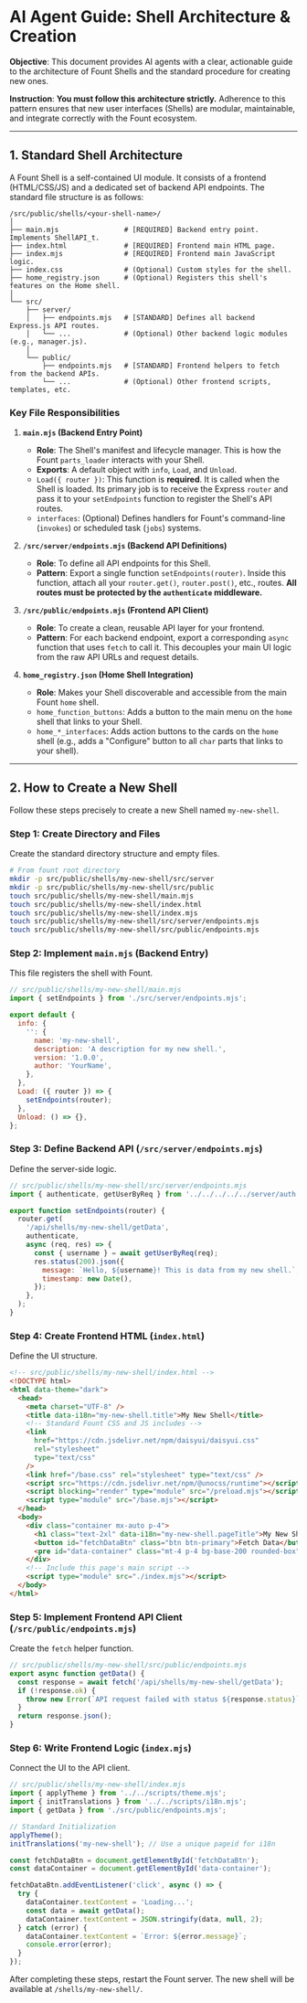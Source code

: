 # AI Agent Guide: Shell Architecture & Creation

**Objective**: This document provides AI agents with a clear, actionable guide to the architecture of Fount Shells and the standard procedure for creating new ones.

**Instruction**: **You must follow this architecture strictly.** Adherence to this pattern ensures that new user interfaces (Shells) are modular, maintainable, and integrate correctly with the Fount ecosystem.

---

## 1. Standard Shell Architecture

A Fount Shell is a self-contained UI module. It consists of a frontend (HTML/CSS/JS) and a dedicated set of backend API endpoints. The standard file structure is as follows:

```tree
/src/public/shells/<your-shell-name>/
│
├── main.mjs                # [REQUIRED] Backend entry point. Implements ShellAPI_t.
├── index.html              # [REQUIRED] Frontend main HTML page.
├── index.mjs               # [REQUIRED] Frontend main JavaScript logic.
├── index.css               # (Optional) Custom styles for the shell.
├── home_registry.json      # (Optional) Registers this shell's features on the Home shell.
│
└── src/
    ├── server/
    │   ├── endpoints.mjs   # [STANDARD] Defines all backend Express.js API routes.
    │   └── ...             # (Optional) Other backend logic modules (e.g., manager.js).
    │
    └── public/
        ├── endpoints.mjs   # [STANDARD] Frontend helpers to fetch from the backend APIs.
        └── ...             # (Optional) Other frontend scripts, templates, etc.
```

### Key File Responsibilities

1. **`main.mjs` (Backend Entry Point)**
   - **Role**: The Shell's manifest and lifecycle manager. This is how the Fount `parts_loader` interacts with your Shell.
   - **Exports**: A default object with `info`, `Load`, and `Unload`.
   - `Load({ router })`: This function is **required**. It is called when the Shell is loaded. Its primary job is to receive the Express `router` and pass it to your `setEndpoints` function to register the Shell's API routes.
   - `interfaces`: (Optional) Defines handlers for Fount's command-line (`invokes`) or scheduled task (`jobs`) systems.

2. **`/src/server/endpoints.mjs` (Backend API Definitions)**
   - **Role**: To define all API endpoints for this Shell.
   - **Pattern**: Export a single function `setEndpoints(router)`. Inside this function, attach all your `router.get()`, `router.post()`, etc., routes. **All routes must be protected by the `authenticate` middleware.**

3. **`/src/public/endpoints.mjs` (Frontend API Client)**
   - **Role**: To create a clean, reusable API layer for your frontend.
   - **Pattern**: For each backend endpoint, export a corresponding `async` function that uses `fetch` to call it. This decouples your main UI logic from the raw API URLs and request details.

4. **`home_registry.json` (Home Shell Integration)**
   - **Role**: Makes your Shell discoverable and accessible from the main Fount `home` shell.
   - `home_function_buttons`: Adds a button to the main menu on the `home` shell that links to your Shell.
   - `home_*_interfaces`: Adds action buttons to the cards on the `home` shell (e.g., adds a "Configure" button to all `char` parts that links to your shell).

---

## 2. How to Create a New Shell

Follow these steps precisely to create a new Shell named `my-new-shell`.

### Step 1: Create Directory and Files

Create the standard directory structure and empty files.

```bash
# From fount root directory
mkdir -p src/public/shells/my-new-shell/src/server
mkdir -p src/public/shells/my-new-shell/src/public
touch src/public/shells/my-new-shell/main.mjs
touch src/public/shells/my-new-shell/index.html
touch src/public/shells/my-new-shell/index.mjs
touch src/public/shells/my-new-shell/src/server/endpoints.mjs
touch src/public/shells/my-new-shell/src/public/endpoints.mjs
```

### Step 2: Implement `main.mjs` (Backend Entry)

This file registers the shell with Fount.

```javascript
// src/public/shells/my-new-shell/main.mjs
import { setEndpoints } from './src/server/endpoints.mjs';

export default {
  info: {
    '': {
      name: 'my-new-shell',
      description: 'A description for my new shell.',
      version: '1.0.0',
      author: 'YourName',
    },
  },
  Load: ({ router }) => {
    setEndpoints(router);
  },
  Unload: () => {},
};
```

### Step 3: Define Backend API (`/src/server/endpoints.mjs`)

Define the server-side logic.

```javascript
// src/public/shells/my-new-shell/src/server/endpoints.mjs
import { authenticate, getUserByReq } from '../../../../../server/auth.mjs';

export function setEndpoints(router) {
  router.get(
    '/api/shells/my-new-shell/getData',
    authenticate,
    async (req, res) => {
      const { username } = await getUserByReq(req);
      res.status(200).json({
        message: `Hello, ${username}! This is data from my new shell.`,
        timestamp: new Date(),
      });
    },
  );
}
```

### Step 4: Create Frontend HTML (`index.html`)

Define the UI structure.

```html
<!-- src/public/shells/my-new-shell/index.html -->
<!DOCTYPE html>
<html data-theme="dark">
  <head>
    <meta charset="UTF-8" />
    <title data-i18n="my-new-shell.title">My New Shell</title>
    <!-- Standard Fount CSS and JS includes -->
    <link
      href="https://cdn.jsdelivr.net/npm/daisyui/daisyui.css"
      rel="stylesheet"
      type="text/css"
    />
    <link href="/base.css" rel="stylesheet" type="text/css" />
    <script src="https://cdn.jsdelivr.net/npm/@unocss/runtime"></script>
    <script blocking="render" type="module" src="/preload.mjs"></script>
    <script type="module" src="/base.mjs"></script>
  </head>
  <body>
    <div class="container mx-auto p-4">
      <h1 class="text-2xl" data-i18n="my-new-shell.pageTitle">My New Shell</h1>
      <button id="fetchDataBtn" class="btn btn-primary">Fetch Data</button>
      <pre id="data-container" class="mt-4 p-4 bg-base-200 rounded-box"></pre>
    </div>
    <!-- Include this page's main script -->
    <script type="module" src="./index.mjs"></script>
  </body>
</html>
```

### Step 5: Implement Frontend API Client (`/src/public/endpoints.mjs`)

Create the `fetch` helper function.

```javascript
// src/public/shells/my-new-shell/src/public/endpoints.mjs
export async function getData() {
  const response = await fetch('/api/shells/my-new-shell/getData');
  if (!response.ok) {
    throw new Error(`API request failed with status ${response.status}`);
  }
  return response.json();
}
```

### Step 6: Write Frontend Logic (`index.mjs`)

Connect the UI to the API client.

```javascript
// src/public/shells/my-new-shell/index.mjs
import { applyTheme } from '../../scripts/theme.mjs';
import { initTranslations } from '../../scripts/i18n.mjs';
import { getData } from './src/public/endpoints.mjs';

// Standard Initialization
applyTheme();
initTranslations('my-new-shell'); // Use a unique pageid for i18n

const fetchDataBtn = document.getElementById('fetchDataBtn');
const dataContainer = document.getElementById('data-container');

fetchDataBtn.addEventListener('click', async () => {
  try {
    dataContainer.textContent = 'Loading...';
    const data = await getData();
    dataContainer.textContent = JSON.stringify(data, null, 2);
  } catch (error) {
    dataContainer.textContent = `Error: ${error.message}`;
    console.error(error);
  }
});
```

After completing these steps, restart the Fount server. The new shell will be available at `/shells/my-new-shell/`.
